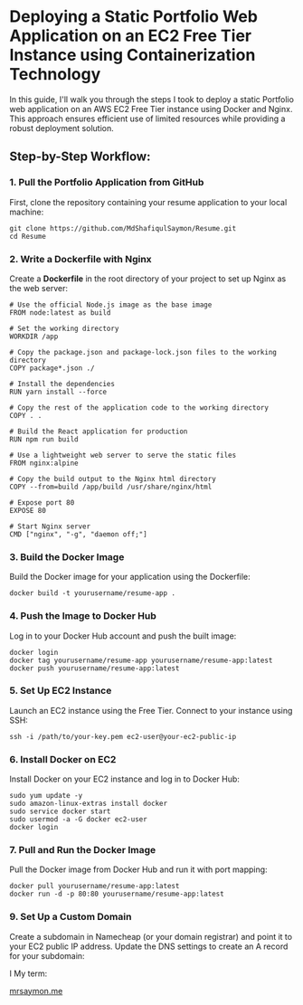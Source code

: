 # Deploying a Static Portfolio Web Application on an EC2 Free Tier Instance using Containerization Technology

In this guide, I'll walk you through the steps I took to deploy a static Portfolio web application on an AWS EC2 Free Tier instance using Docker and Nginx. This approach ensures efficient use of limited resources while providing a robust deployment solution.

## Step-by-Step Workflow:

### 1. Pull the Portfolio Application from GitHub
First, clone the repository containing your resume application to your local machine:

```
git clone https://github.com/MdShafiqulSaymon/Resume.git
cd Resume
```

### 2. Write a Dockerfile with Nginx
Create a **Dockerfile** in the root directory of your project to set up Nginx as the web server:

```
# Use the official Node.js image as the base image
FROM node:latest as build

# Set the working directory
WORKDIR /app

# Copy the package.json and package-lock.json files to the working directory
COPY package*.json ./

# Install the dependencies
RUN yarn install --force

# Copy the rest of the application code to the working directory
COPY . .

# Build the React application for production
RUN npm run build

# Use a lightweight web server to serve the static files
FROM nginx:alpine

# Copy the build output to the Nginx html directory
COPY --from=build /app/build /usr/share/nginx/html

# Expose port 80
EXPOSE 80

# Start Nginx server
CMD ["nginx", "-g", "daemon off;"]

```
### 3. Build the Docker Image

Build the Docker image for your application using the Dockerfile:

```
docker build -t yourusername/resume-app .

```

### 4. Push the Image to Docker Hub

Log in to your Docker Hub account and push the built image:

```
docker login
docker tag yourusername/resume-app yourusername/resume-app:latest
docker push yourusername/resume-app:latest

```

### 5. Set Up EC2 Instance
Launch an EC2 instance using the Free Tier. Connect to your instance using SSH:

```
ssh -i /path/to/your-key.pem ec2-user@your-ec2-public-ip

```

### 6. Install Docker on EC2

Install Docker on your EC2 instance and log in to Docker Hub:

```
sudo yum update -y
sudo amazon-linux-extras install docker
sudo service docker start
sudo usermod -a -G docker ec2-user
docker login

```

### 7. Pull and Run the Docker Image
Pull the Docker image from Docker Hub and run it with port mapping:

```
docker pull yourusername/resume-app:latest
docker run -d -p 80:80 yourusername/resume-app:latest

```

### 9. Set Up a Custom Domain
Create a subdomain in Namecheap (or your domain registrar) and point it to your EC2 public IP address. Update the DNS settings to create an A record for your subdomain:

I My term:

[mrsaymon.me](http://mrsaymon.me/)
